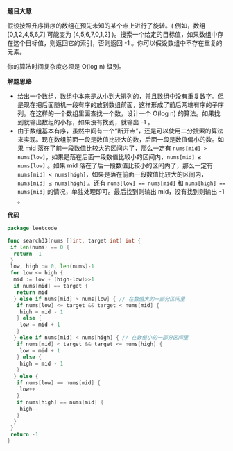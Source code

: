 **题目大意**

假设按照升序排序的数组在预先未知的某个点上进行了旋转。( 例如，数组 [0,1,2,4,5,6,7] 可能变为 [4,5,6,7,0,1,2] )。搜索一个给定的目标值，如果数组中存在这个目标值，则返回它的索引，否则返回 -1 。你可以假设数组中不存在重复的元素。

你的算法时间复杂度必须是 O(log n) 级别。

**解题思路** 

- 给出一个数组，数组中本来是从小到大排列的，并且数组中没有重复数字。但是现在把后面随机一段有序的放到数组前面，这样形成了前后两端有序的子序列。在这样的一个数组里面查找一个数，设计一个 O(log n) 的算法。如果找到就输出数组的小标，如果没有找到，就输出 -1 。
- 由于数组基本有序，虽然中间有一个“断开点”，还是可以使用二分搜索的算法来实现。现在数组前面一段是数值比较大的数，后面一段是数值偏小的数。如果 mid 落在了前一段数值比较大的区间内了，那么一定有 `nums[mid] > nums[low]`，如果是落在后面一段数值比较小的区间内，`nums[mid] ≤ nums[low]` 。如果 mid 落在了后一段数值比较小的区间内了，那么一定有 `nums[mid] < nums[high]`，如果是落在前面一段数值比较大的区间内，`nums[mid] ≤ nums[high]` 。还有 `nums[low] == nums[mid]` 和 `nums[high] == nums[mid]` 的情况，单独处理即可。最后找到则输出 mid，没有找到则输出 -1 。

**代码** 

```go
package leetcode

func search33(nums []int, target int) int {
 if len(nums) == 0 {
  return -1
 }
 low, high := 0, len(nums)-1
 for low <= high {
  mid := low + (high-low)>>1
  if nums[mid] == target {
   return mid
  } else if nums[mid] > nums[low] { // 在数值大的一部分区间里
   if nums[low] <= target && target < nums[mid] {
    high = mid - 1
   } else {
    low = mid + 1
   }
  } else if nums[mid] < nums[high] { // 在数值小的一部分区间里
   if nums[mid] < target && target <= nums[high] {
    low = mid + 1
   } else {
    high = mid - 1
   }
  } else {
   if nums[low] == nums[mid] {
    low++
   }
   if nums[high] == nums[mid] {
    high--
   }
  }
 }
 return -1
}
```